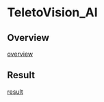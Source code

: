 # TeletoVision_AI

## Overview
[overview](https://github.com/TeletoVision/TeletoVision_AI/blob/main/asserts/TeletoVision_framework.png)

## Result
[result](https://github.com/TeletoVision/TeletoVision_AI/blob/main/asserts/results.png)
